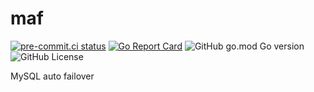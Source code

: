 # maf

[![pre-commit.ci status](https://results.pre-commit.ci/badge/github/weastur/maf/main.svg)](https://results.pre-commit.ci/latest/github/weastur/maf/main)
[![Go Report Card](https://goreportcard.com/badge/github.com/weastur/maf)](https://goreportcard.com/report/github.com/weastur/maf)
![GitHub go.mod Go version](https://img.shields.io/github/go-mod/go-version/weastur/maf)
![GitHub License](https://img.shields.io/github/license/weastur/maf)

MySQL auto failover
